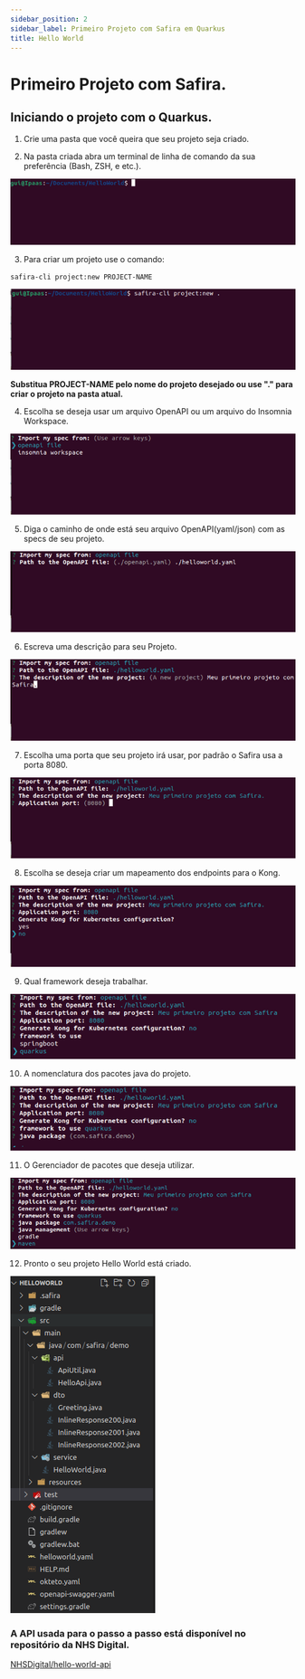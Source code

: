 ```yaml
---
sidebar_position: 2
sidebar_label: Primeiro Projeto com Safira em Quarkus
title: Hello World
---
```


# Primeiro Projeto com Safira.

## Iniciando o projeto com o Quarkus.

1. Crie uma pasta que você queira que seu projeto seja criado.

2. Na pasta criada abra um terminal de linha de comando da sua preferência (Bash, ZSH, e etc.).

![Hello World](/img/screenshot/Hello1.png)



3. Para criar um projeto use o comando:

```sh
safira-cli project:new PROJECT-NAME
```

![Hello-World](/img/screenshot/Hello2.png)



**Substitua PROJECT-NAME pelo nome do projeto desejado ou use "." para criar o projeto na pasta atual.**

4. Escolha se deseja usar um arquivo OpenAPI ou um arquivo do Insomnia Workspace.

![Hello-World](/img/screenshot/Hello3.png)


5. Diga o caminho de onde está seu arquivo OpenAPI(yaml/json) com as specs de seu projeto.

![Hello-World](/img/screenshot/Hello4.png)


6. Escreva uma descrição para seu Projeto.

![Hello-World](/img/screenshot/Hello5.png)



7. Escolha uma porta que seu projeto irá usar, por padrão o Safira usa a porta 8080. 

![Hello-World](/img/screenshot/Hello6.png)



8. Escolha se deseja criar um mapeamento dos endpoints para o Kong.

![Hello-World](/img/screenshot/Hello7.png)



9. Qual framework deseja trabalhar.

![Hello-World](/img/screenshot/Hello16.png)


10. A nomenclatura dos pacotes java do projeto.

![Hello-World](/img/screenshot/Hello17.png)


11. O Gerenciador de pacotes que deseja utilizar.

![Hello-World](/img/screenshot/Hello18.png)



12. Pronto o seu projeto Hello World está criado.

![Hello-World](/img/screenshot/Hello15.png)



### A API usada para o passo a passo está disponível no repositório da NHS Digital.
[NHSDigital/hello-world-api](https://github.com/NHSDigital/hello-world-api)

